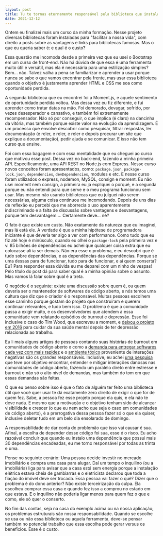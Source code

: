 ```yaml
---
layout: post
title: Tu te tornas eternamente responsável pela biblioteca que instalas
date: 2021-12-12
---
```


Ontem eu finalizei mais um curso da minha formação. Nesse projeto diversas bibliotecas foram instaladas para "facilitar a nossa vida", com direito a posts sobre as vantagens e links para bibliotecas famosas. Mas o que eu queria saber é: e qual é o custo?

<!--more-->

Essa questão me incomoda desde a primeira vez que eu usei o Bootstrap em um curso de front-end. Não há dúvida de que essa é uma ferramenta muito útil e versátil, mas ela é necessária para uma estilização simples? Bem... não. Talvez valha a pena se familiarizar e aprender a usar porque nunca se sabe o que vamos encontrar pela frente, mas usar essa biblioteca quando o objetivo é justamente aprender HTML e CSS me soa como oportunidade perdida.

A segunda biblioteca que eu encontrei foi a Moment.js, e aquele sentimento de oportunidade perdida voltou. Mas dessa vez eu fiz diferente, e fui aprender como tratar datas na mão. Foi demorado, devagar, sofrido, por vezes desesperador e cansativo, e também foi extremamente recompensador. Não só por conseguir, o que implica (é claro) na dancinha da vitória, mas também porque existe valor na evolução da aprendizagem. É um processo que envolve descobrir como pesquisar, filtrar respostas, ler documentação (e reler, e reler, e reler e depois procurar um site que explique a documentação), pedir ajuda e se comunicar. E isso não tem curso que ensine.

Foi com essa bagagem e com essa mentalidade que eu cheguei ao curso que motivou esse post. Dessa vez no back-end, fazendo a minha primeira API. Especificamente, uma API REST no Node.js com Express. Nesse curso novos conceitos foram apresentados, como: `package.json`, `package-lock.json`, `dependencies`, `devDependencies`, modules e etc. E nesse curso foram utilizados o express, nodemon, MySQL, consign e moment. Eu não usei moment nem consign, a primeira eu já expliquei o porquê, e a segunda porque eu não entendi para que serve e o meu programa funcionou sem usar. Mas mesmo não usando bibliotecas que eu julguei não serem necessárias, alguma coisa continuou me incomodando. Depois de uns dias de reflexão eu percebi que me aborrecia o uso aparentemente indiscriminado e a falta de discussão sobre vantagens e desvantagens, porque tem desvantagem.... Certamente deve... né?  

O fato é que existe um custo. Não exatamente da natureza que eu imaginei, mas lá está ele. A verdade é que a minha hipótese de programadora iniciante é que deveria ter algo a ver com performance. Como tudo que eu fiz até hoje é minúsculo, quando eu olhei o `package-lock` pela primeira vez e vi 85 bilhões de dependências eu achei que qualquer coisa extra que eu colocasse ali ia ser demais. Não era esse o problema, e eu descobri que é tudo sobre dependências, e as dependências das dependências. Porque se uma dessas para de funcionar, tudo para de funcionar, e aí quem conserta? Eu? Para responder essa dúvida eu me deparei com um ninho de vespas! Pelo título do post dá para saber qual é a minha opinião sobre o assunto. Mas vamos lá falar sobre qual é a treta.

O negócio é o seguinte: existe uma discussão sobre quem é, ou quem deveria ser o mantenedor de softwares de código aberto, e nós temos uma cultura que diz que o criador é o responsável. Muitas pessoas escolhem esse caminho porque gostam do projeto que construíram e querem continuar relevantes, e tudo bem isso. O problema é que a comunidade passa a exigir muito, e os desenvolvedores que atendem à essa comunidade vem relatando episódios de burnout e depressão. Esse foi inclusive o caso do Tim Wood, que escreveu a moment, e [deixou o projeto em 2016](https://medium.com/@timrwood/moment-endof-term-522d8965689) para cuidar da sua saúde mental depois de ter depressão relacionada ao trabalho.

Eu li mais alguns artigos de pessoas contando suas histórias de burnout em comunidades de código aberto e como a [demanda para entregar softwares cada vez com mais rapidez](https://opensource.com/article/19/11/burnout-open-source-communities) e o [ambiente tóxico](https://modelviewculture.com/pieces/leaving-toxic-open-source-communities) proveniente de interações negativas são os grandes responsáveis. Inclusive, eu achei [uma pesquisa](https://www.cs.cmu.edu/afs/cs.cmu.edu/Web/People/ckaestne/pdf/icsenier20.pdf) que teve por objetivo encontrar, entender e mitigar interações danosas nas comunidades de código aberto, fazendo um paralelo direto entre estresse e burnout e não só o alto nível de demandas, mas também do tom em que essas demandas são feitas.

O que eu penso sobre isso é que o fato de alguém ter feito uma biblioteca útil que você quer usar te dá exatamente zero direito de exigir o que for de quem fez. Sabe, a pessoa fez esse projeto porque ela quis, e ela não te deve nada. E mesmo que a motivação e o objetivo tenham sido de alcançar visibilidade e crescer (o que eu nem acho que seja o caso em comunidades de código aberto), é a prerrogativa dessa pessoa fazer só o que ela quiser, inclusive deletar tudo em um belo dia ensolarado de domingo.

A responsabilidade de dar conta do problemão que isso vai causar é sua. Afinal, a escolha de depender desse código foi sua, esse é o risco. Eu acho razoável concluir que quando eu instalo uma dependência que possui mais 30 dependências encadeadas, eu me torno responsável por todas as trinta e uma.

Pense no seguinte cenário: Uma pessoa decide investir no mercado imobiliário e compra uma casa para alugar. Daí um tempo o inquilino (ou a imobiliária) liga para avisar que a casa está sem energia porque a instalação elétrica estava cheia de gambiarras e o eletricista declarou que toda a fiação do imóvel deve ser trocada. Essa pessoa vai fazer o quê? Dizer que o problema é do dono anterior? Não existe terceirização da culpa. Ela escolheu comprar essa casa e quando fez isso a comprou no estado em que estava. E o inquilino não poderia ligar menos para quem fez o que e como, ele só quer o conserto.

No fim das contas, seja na casa do exemplo acima ou na nossa aplicação, os problemas estruturais são nossa responsabilidade. Quando se escolhe se usa ou não essa biblioteca ou aquela ferramenta, deve-se pensar também no potencial trabalho que essa escolha pode gerar versus os benefícios. Esse é o custo.